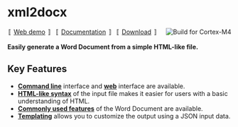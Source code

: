 
# xml2docx

<a href="https://github.com/kildom/xml2docx/actions/workflows/build.yml"><img src="https://github.com/kildom/xml2docx/actions/workflows/build.yml/badge.svg" alt="Build for Cortex-M4" align="right"/></a>

〚 [Web demo](http://kildom.github.io/xml2docx/) 〛&nbsp;
〚 [Documentation](http://kildom.github.io/xml2docx/docs.html) 〛&nbsp;
〚 [Download](https://github.com/kildom/xml2docx/releases/latest) 〛&nbsp;


**Easily generate a Word Document from a simple HTML-like file.**

## Key Features

* [**Command line**](https://kildom.github.io/xml2docx/docs.html#cli-md) interface
  and [**web**](https://kildom.github.io/xml2docx/) interface
  are available.
* [**HTML-like syntax**](https://kildom.github.io/xml2docx/docs.html#syntax-md)
  of the input file makes it easier for users with a basic understanding of HTML.
* [**Commonly used features**](https://kildom.github.io/xml2docx/docs.html#document-md)
  of the Word Document are available.
* [**Templating**](https://kildom.github.io/xml2docx/docs.html#template-md)
  allows you to customize the output using a JSON input data.
